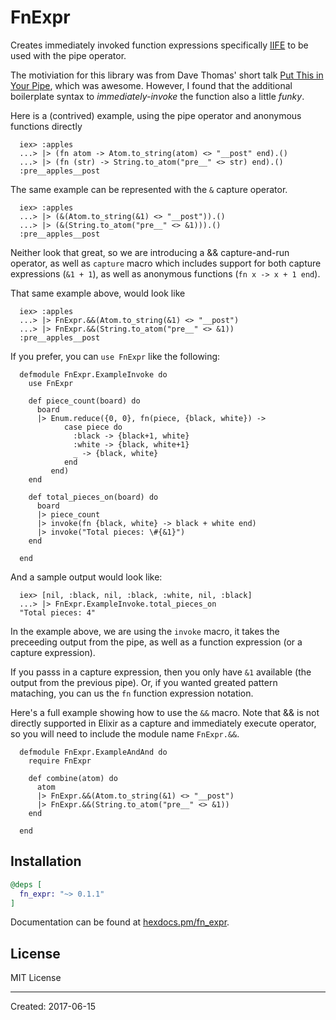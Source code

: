 # FnExpr

  Creates immediately invoked function expressions specifically
  [IIFE](http://benalman.com/news/2010/11/immediately-invoked-function-expression/)
  to be used with the pipe operator.

  The motiviation for this library was from Dave Thomas' short talk
  [Put This in Your Pipe](https://vimeo.com/216107561), which
  was awesome.  However, I found that the additional boilerplate
  syntax to *immediately-invoke* the function also a little *funky*.

  Here is a (contrived) example, using the pipe operator and anonymous
  functions directly

      iex> :apples
      ...> |> (fn atom -> Atom.to_string(atom) <> "__post" end).()
      ...> |> (fn (str) -> String.to_atom("pre__" <> str) end).()
      :pre__apples__post

  The same example can be represented with the `&` capture operator.

      iex> :apples
      ...> |> (&(Atom.to_string(&1) <> "__post")).()
      ...> |> (&(String.to_atom("pre__" <> &1))).()
      :pre__apples__post

  Neither look that great, so we are introducing a && capture-and-run
  operator, as well as `capture` macro which includes support for
  both capture expressions (`&1 + 1`), as well as anonymous
  functions (`fn x -> x + 1 end`).

  That same example above, would look like

      iex> :apples
      ...> |> FnExpr.&&(Atom.to_string(&1) <> "__post")
      ...> |> FnExpr.&&(String.to_atom("pre__" <> &1))
      :pre__apples__post

  If you prefer, you can `use FnExpr` like the following:

      defmodule FnExpr.ExampleInvoke do
        use FnExpr

        def piece_count(board) do
          board
          |> Enum.reduce({0, 0}, fn(piece, {black, white}) ->
                case piece do
                  :black -> {black+1, white}
                  :white -> {black, white+1}
                  _ -> {black, white}
                end
             end)
        end

        def total_pieces_on(board) do
          board
          |> piece_count
          |> invoke(fn {black, white} -> black + white end)
          |> invoke("Total pieces: \#{&1}")
        end

      end

  And a sample output would look like:

      iex> [nil, :black, nil, :black, :white, nil, :black]
      ...> |> FnExpr.ExampleInvoke.total_pieces_on
      "Total pieces: 4"

  In the example above, we are using the `invoke` macro, it
  takes the preceeding output from the pipe, as well as a
  function expression (or a capture expression).

  If you passs in a capture expression, then you only have
  `&1` available (the output from the previous pipe).
  Or, if you wanted greated pattern mataching, you can
  us the `fn` function expression notation.

  Here's a full example showing how to use the `&&` macro.
  Note that && is not directly supported in Elixir as a
  capture and immediately execute operator, so you will need
  to include the module name `FnExpr.&&`.

      defmodule FnExpr.ExampleAndAnd do
        require FnExpr

        def combine(atom) do
          atom
          |> FnExpr.&&(Atom.to_string(&1) <> "__post")
          |> FnExpr.&&(String.to_atom("pre__" <> &1))
        end

      end


## Installation

```elixir
@deps [
  fn_expr: "~> 0.1.1"
]
```

Documentation can be found at [hexdocs.pm/fn_expr](https://hexdocs.pm/fn_expr).

## License

MIT License

----
Created:  2017-06-15
